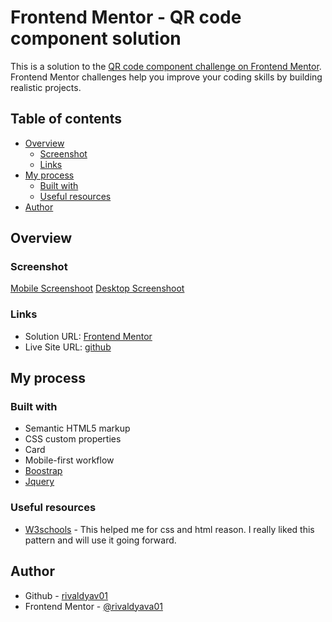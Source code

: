 # Frontend Mentor - QR code component solution

This is a solution to the [QR code component challenge on Frontend Mentor](https://www.frontendmentor.io/challenges/qr-code-component-iux_sIO_H). Frontend Mentor challenges help you improve your coding skills by building realistic projects. 

## Table of contents

- [Overview](#overview)
  - [Screenshot](#screenshot)
  - [Links](#links)
- [My process](#my-process)
  - [Built with](#built-with)
  - [Useful resources](#useful-resources)
- [Author](#author)


## Overview

### Screenshot

[Mobile Screenshoot](./images/screenshoot_mobile.jpg)
[Desktop Screenshoot](./images/screenshoot_desktop.jpg)

### Links

- Solution URL: [Frontend Mentor](https://www.frontendmentor.io/solutions/qr-code-IEfJJXe2wb)
- Live Site URL: [github](https://rivaldyava01.github.io/QR-Code-Component/)

## My process

### Built with

- Semantic HTML5 markup
- CSS custom properties
- Card
- Mobile-first workflow
- [Boostrap](https://getbootstrap.com/)
- [Jquery](https://jquery.com/)

### Useful resources

- [W3schools](https://www.w3schools.com/) - This helped me for css and html reason. I really liked this pattern and will use it going forward.

## Author

- Github - [rivaldyav01](https://github.com/rivaldyava01)
- Frontend Mentor - [@rivaldyava01](https://www.frontendmentor.io/profile/rivaldyava01)

